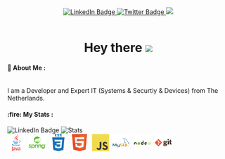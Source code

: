 <div id="header" align="center">
    <div id="badges">
        <a href="https://www.linkedin.com/in/klvoets/">
            <img src="https://img.shields.io/badge/LinkedIn-blue?style=for-the-badge&logo=linkedin&logoColor=white"
                alt="LinkedIn Badge" />
        </a>
        <a href="https://instagram.com/klvoets2006">
            <img src="https://img.shields.io/badge/Instagram-blue?style=for-the-badge&logo=instagram&logoColor=white"
                alt="Twitter Badge" />
        </a>
        <a href="https://discord.com/channels/@me/806887530364272640">
            <img src="https://img.shields.io/badge/Discord-blue?style=for-the-badge&logo=discord&logoColor=white">
        </a>
    </div>
    <img src="https://komarev.com/ghpvc/?username=kanetjuh&style=flat-square&color=blue" alt="" />
    <h1>
        Hey there
        <img src="https://media.giphy.com/media/hvRJCLFzcasrR4ia7z/giphy.gif" width="30px" />
    </h1>
</div>
<h4> 📙 About Me : </h4><br>
I am a Developer and Expert IT (Systems & Securtiy & Devices) from The Netherlands.<br>
<h4> :fire: My Stats :</h4>
  <img src="https://github-readme-stats.vercel.app/api/top-langs/?username=kanetjuh&hide=TeX&layout=compact&theme=radical" alt="LinkedIn Badge"/>
 <img src = "https://github-readme-stats.vercel.app/api?username=kanetjuh&theme=radical" alt = "Stats" />
<div>
  <img src="https://github.com/devicons/devicon/blob/master/icons/java/java-original-wordmark.svg" title="Java" alt="Java" width="40" height="40"/>&nbsp;
  <img src="https://github.com/devicons/devicon/blob/master/icons/spring/spring-original-wordmark.svg" title="Spring" alt="Spring" width="40" height="40"/>&nbsp;
  <img src="https://github.com/devicons/devicon/blob/master/icons/css3/css3-plain-wordmark.svg"  title="CSS3" alt="CSS" width="40" height="40"/>&nbsp;
  <img src="https://github.com/devicons/devicon/blob/master/icons/html5/html5-original.svg" title="HTML5" alt="HTML" width="40" height="40"/>&nbsp;
  <img src="https://github.com/devicons/devicon/blob/master/icons/javascript/javascript-original.svg" title="JavaScript" alt="JavaScript" width="40" height="40"/>&nbsp;
  <img src="https://github.com/devicons/devicon/blob/master/icons/mysql/mysql-original-wordmark.svg" title="MySQL"  alt="MySQL" width="40" height="40"/>&nbsp;
  <img src="https://github.com/devicons/devicon/blob/master/icons/nodejs/nodejs-original-wordmark.svg" title="NodeJS" alt="NodeJS" width="40" height="40"/>&nbsp;
  <img src="https://github.com/devicons/devicon/blob/master/icons/git/git-original-wordmark.svg" title="Git" **alt="Git" width="40" height="40"/>
</div>
